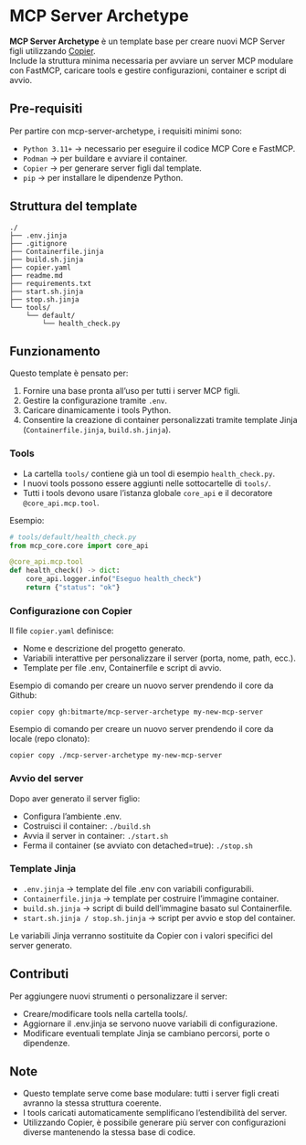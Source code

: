 # MCP Server Archetype

**MCP Server Archetype** è un template base per creare nuovi MCP Server figli utilizzando [Copier](https://copier.readthedocs.io/).  
Include la struttura minima necessaria per avviare un server MCP modulare con FastMCP, caricare tools e gestire configurazioni, container e script di avvio.

## Pre-requisiti

Per partire con mcp-server-archetype, i requisiti minimi sono:

- `Python 3.11+` → necessario per eseguire il codice MCP Core e FastMCP.
- `Podman` → per buildare e avviare il container.
- `Copier` → per generare server figli dal template.
- `pip` → per installare le dipendenze Python.

## Struttura del template

```
./
├── .env.jinja
├── .gitignore
├── Containerfile.jinja
├── build.sh.jinja
├── copier.yaml
├── readme.md
├── requirements.txt
├── start.sh.jinja
├── stop.sh.jinja
└── tools/
    └── default/
        └── health_check.py
```

## Funzionamento

Questo template è pensato per:

1. Fornire una base pronta all’uso per tutti i server MCP figli.
2. Gestire la configurazione tramite `.env`.
3. Caricare dinamicamente i tools Python.
4. Consentire la creazione di container personalizzati tramite template Jinja (`Containerfile.jinja`, `build.sh.jinja`).

### Tools

- La cartella `tools/` contiene già un tool di esempio `health_check.py`.
- I nuovi tools possono essere aggiunti nelle sottocartelle di `tools/`.
- Tutti i tools devono usare l’istanza globale `core_api` e il decoratore `@core_api.mcp.tool`.

Esempio:

```python
# tools/default/health_check.py
from mcp_core.core import core_api

@core_api.mcp.tool
def health_check() -> dict:
    core_api.logger.info("Eseguo health_check")
    return {"status": "ok"}
```

### Configurazione con Copier

Il file `copier.yaml` definisce:

- Nome e descrizione del progetto generato.
- Variabili interattive per personalizzare il server (porta, nome, path, ecc.).
- Template per file .env, Containerfile e script di avvio.

Esempio di comando per creare un nuovo server prendendo il core da Github:

```
copier copy gh:bitmarte/mcp-server-archetype my-new-mcp-server
```

Esempio di comando per creare un nuovo server prendendo il core da locale (repo clonato):

```
copier copy ./mcp-server-archetype my-new-mcp-server
```

### Avvio del server

Dopo aver generato il server figlio:

- Configura l’ambiente .env.
- Costruisci il container: `./build.sh`
- Avvia il server in container: `./start.sh`
- Ferma il container (se avviato con detached=true): `./stop.sh`

### Template Jinja

- `.env.jinja` → template del file .env con variabili configurabili.
- `Containerfile.jinja` → template per costruire l’immagine container.
- `build.sh.jinja` → script di build dell’immagine basato sul Containerfile.
- `start.sh.jinja / stop.sh.jinja` → script per avvio e stop del container.

Le variabili Jinja verranno sostituite da Copier con i valori specifici del server generato.

## Contributi

Per aggiungere nuovi strumenti o personalizzare il server:

- Creare/modificare tools nella cartella tools/.
- Aggiornare il .env.jinja se servono nuove variabili di configurazione.
- Modificare eventuali template Jinja se cambiano percorsi, porte o dipendenze.

## Note

- Questo template serve come base modulare: tutti i server figli creati avranno la stessa struttura coerente.
- I tools caricati automaticamente semplificano l’estendibilità del server.
- Utilizzando Copier, è possibile generare più server con configurazioni diverse mantenendo la stessa base di codice.